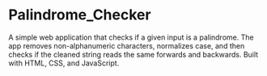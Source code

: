 # Palindrome_Checker
A simple web application that checks if a given input is a palindrome. The app removes non-alphanumeric characters, normalizes case, and then checks if the cleaned string reads the same forwards and backwards. Built with HTML, CSS, and JavaScript.
